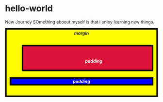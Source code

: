 # hello-world
New Journey
SOmething aboout myself is that i enjoy learning new things.


<style>
  .injected-text {
    margin-bottom: -25px;
    text-align: center;
  }

  .box {
    border-style: solid;
    border-color: black;
    border-width: 5px;
    text-align: center;
  }

  .yellow-box {
    background-color: yellow;
    padding: 10px;
  }
  
  .red-box {
    background-color: crimson;
    color: #fff;
    padding-top: 40px;              <!--   or  padding: 40px 20px 10px 40px; -->
    padding-right: 20px;
    padding-bottom: 20px;
    padding-left: 40px;
    margin-top: 40px;                 <!--   or margin: 40px 20px 10px 40px; -->
    margin-right: 20px;
    margin-bottom: 20px;
    margin-left: 40px;
  }

  .blue-box {
    background-color: blue;
    color: #fff;
  }
</style>
<h5 class="injected-text">margin</h5>

<div class="box yellow-box">
  <h5 class="box red-box">padding</h5>
  <h5 class="box blue-box">padding</h5>
</div>
